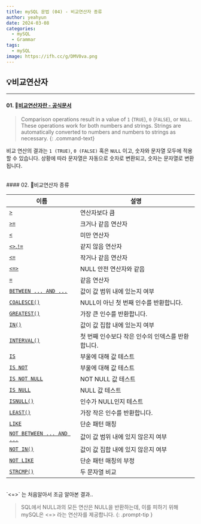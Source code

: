 ```yaml
---
title: mySQL 문법 (04) - 비교연산자 종류
author: yeahyun
date: 2024-03-08
categories:
  - mySQL
  - Grammarㅤ
tags:
  - mySQL
image: https://ifh.cc/g/DMV0va.png
---
```

## 💡비교연산자
---
#### 01. [비교연산자란 - 공식문서](https://dev.mysql.com/doc/refman/8.0/en/comparison-operators.html)

>Comparison operations result in a value of `1` (`TRUE`), `0` (`FALSE`), or `NULL`. These operations work for both numbers and strings. Strings are automatically converted to numbers and numbers to strings as necessary.
{: .command-text}

비교 연산의 결과는 `1 (TRUE)`, `0 (FALSE)` 혹은 `NULL` 이고, 숫자와 문자열 모두에 적용할 수 있습니다. 상황에 따라 문자열은 자동으로 숫자로 변환되고, 숫자는 문자열로 변환됩니다.

<br>
#### 02. 비교연산자 종류

| 이름                                                                                                                  | 설명                           |
| ------------------------------------------------------------------------------------------------------------------- | ---------------------------- |
| [`>`](https://dev.mysql.com/doc/refman/8.0/en/comparison-operators.html#operator_greater-than)                      | 연산자보다 큼                      |
| [`>=`](https://dev.mysql.com/doc/refman/8.0/en/comparison-operators.html#operator_greater-than-or-equal)            | 크거나 같음 연산자                   |
| [`<`](https://dev.mysql.com/doc/refman/8.0/en/comparison-operators.html#operator_less-than)                         | 미만 연산자                       |
| [`<>`,`!=`](https://dev.mysql.com/doc/refman/8.0/en/comparison-operators.html#operator_not-equal)                   | 같지 않음 연산자                    |
| [`<=`](https://dev.mysql.com/doc/refman/8.0/en/comparison-operators.html#operator_less-than-or-equal)               | 작거나 같음 연산자                   |
| [`<=>`](https://dev.mysql.com/doc/refman/8.0/en/comparison-operators.html#operator_equal-to)                        | NULL 안전 연산자와 같음              |
| [`=`](https://dev.mysql.com/doc/refman/8.0/en/comparison-operators.html#operator_equal)                             | 같음 연산자                       |
| [`BETWEEN ... AND ...`](https://dev.mysql.com/doc/refman/8.0/en/comparison-operators.html#operator_between)         | 값이 값 범위 내에 있는지 여부            |
| [`COALESCE()`](https://dev.mysql.com/doc/refman/8.0/en/comparison-operators.html#function_coalesce)                 | NULL이 아닌 첫 번째 인수를 반환합니다.     |
| [`GREATEST()`](https://dev.mysql.com/doc/refman/8.0/en/comparison-operators.html#function_greatest)                 | 가장 큰 인수를 반환합니다.              |
| [`IN()`](https://dev.mysql.com/doc/refman/8.0/en/comparison-operators.html#operator_in)                             | 값이 값 집합 내에 있는지 여부            |
| [`INTERVAL()`](https://dev.mysql.com/doc/refman/8.0/en/comparison-operators.html#function_interval)                 | 첫 번째 인수보다 작은 인수의 인덱스를 반환합니다. |
| [`IS`](https://dev.mysql.com/doc/refman/8.0/en/comparison-operators.html#operator_is)                               | 부울에 대해 값 테스트                 |
| [`IS NOT`](https://dev.mysql.com/doc/refman/8.0/en/comparison-operators.html#operator_is-not)                       | 부울에 대해 값 테스트                 |
| [`IS NOT NULL`](https://dev.mysql.com/doc/refman/8.0/en/comparison-operators.html#operator_is-not-null)             | NOT NULL 값 테스트               |
| [`IS NULL`](https://dev.mysql.com/doc/refman/8.0/en/comparison-operators.html#operator_is-null)                     | NULL 값 테스트                   |
| [`ISNULL()`](https://dev.mysql.com/doc/refman/8.0/en/comparison-operators.html#function_isnull)                     | 인수가 NULL인지 테스트               |
| [`LEAST()`](https://dev.mysql.com/doc/refman/8.0/en/comparison-operators.html#function_least)                       | 가장 작은 인수를 반환합니다.             |
| [`LIKE`](https://dev.mysql.com/doc/refman/8.0/en/string-comparison-functions.html#operator_like)                    | 단순 패턴 매칭                     |
| [`NOT BETWEEN ... AND ...`](https://dev.mysql.com/doc/refman/8.0/en/comparison-operators.html#operator_not-between) | 값이 값 범위 내에 있지 않은지 여부         |
| [`NOT IN()`](https://dev.mysql.com/doc/refman/8.0/en/comparison-operators.html#operator_not-in)                     | 값이 값 집합 내에 있지 않은지 여부         |
| [`NOT LIKE`](https://dev.mysql.com/doc/refman/8.0/en/string-comparison-functions.html#operator_not-like)            | 단순 패턴 매칭의 부정                 |
| [`STRCMP()`](https://dev.mysql.com/doc/refman/8.0/en/string-comparison-functions.html#function_strcmp)              | 두 문자열 비교                     |

<br>
`<=>` 는 처음알아서 조금 알아본 결과..

>SQL에서 NULL과의 모든 연산은 NULL을 반환하는데, 이를 피하기 위해 mySQL은 
><=> 라는 연산자를 제공합니다. 
{: .prompt-tip }